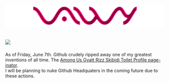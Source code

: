 # ![logo](bruh.png)

## [![](https://discord.c99.nl/widget/theme-4/863201526713810945.png)](https://discord.com/channels/@me/482139697796349953)


As of Friday, June 7th. Github crudely ripped away one of my greatest inventions of all time. The [Among Us Gyatt Rizz Skibidi Toilet Profile page-inator](https://files.catbox.moe/zlgjec.mp4).
<br>
I will be planning to nuke Github Headquaters in the coming future due to these actions.
